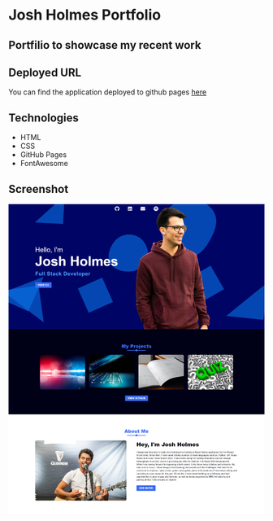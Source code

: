 # Josh Holmes Portfolio

## Portfilio to showcase my recent work


## Deployed URL

You can find the application deployed to github pages [here]()

## Technologies

- HTML
- CSS
- GitHub Pages
- FontAwesome

## Screenshot

![desktop](./assets/images/full-screenshot.png)
